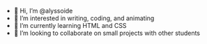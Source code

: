 - 👋 Hi, I’m @alyssoide
- 👀 I’m interested in writing, coding, and animating
- 🌱 I’m currently learning HTML and CSS
- 💞️ I’m looking to collaborate on small projects with other students

